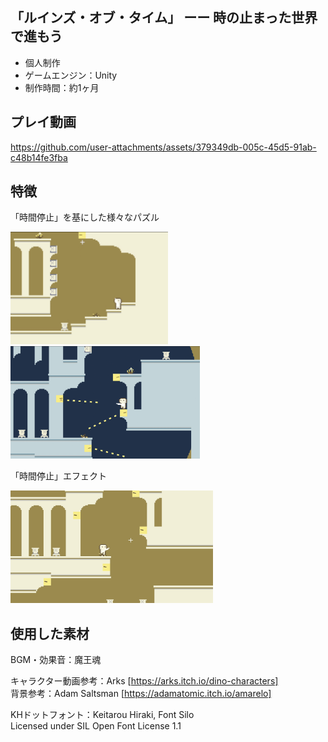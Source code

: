 ## 「ルインズ・オブ・タイム」 ーー 時の止まった世界で進もう

* 個人制作
* ゲームエンジン：Unity
* 制作時間：約1ヶ月

## プレイ動画
https://github.com/user-attachments/assets/379349db-005c-45d5-91ab-c48b14fe3fba

## 特徴
「時間停止」を基にした様々なパズル
<p>
<img alt="gameplay_stage" src="doc/images/gameplay_stage.png"  height="180">
<img alt="gameplay_time" src="doc/images/gameplay_time.png" height="180">
</p>
「時間停止」エフェクト
<p>
<img alt="gameplay_time" src="doc/images/gameplay_timestop.gif" height="180">
</p>





## 使用した素材

BGM・効果音：魔王魂

キャラクター動画参考：Arks
[https://arks.itch.io/dino-characters]  
背景参考：Adam Saltsman
[https://adamatomic.itch.io/amarelo]

KHドットフォント：Keitarou Hiraki, Font Silo  
Licensed under SIL Open Font License 1.1
